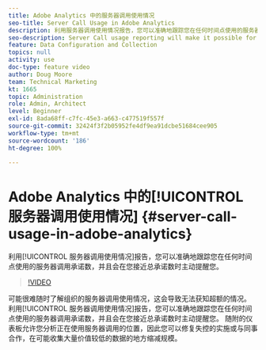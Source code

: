 ```yaml
---
title: Adobe Analytics 中的服务器调用使用情况
seo-title: Server Call Usage in Adobe Analytics
description: 利用服务器调用使用情况报告，您可以准确地跟踪您在任何时间点使用的服务器调用承诺数，并且会在您接近总承诺数时主动提醒您。
seo-description: Server Call usage reporting will make it possible for you to track exactly how much of your server call commitment you’ve used at any point in time, and will also proactively alert you when you are approaching your total commitment.
feature: Data Configuration and Collection
topics: null
activity: use
doc-type: feature video
author: Doug Moore
team: Technical Marketing
kt: 1665
topic: Administration
role: Admin, Architect
level: Beginner
exl-id: 8ada68ff-c7fc-45e3-a663-c477519f557f
source-git-commit: 32424f3f2b05952fe4df9ea91dcbe51684cee905
workflow-type: tm+mt
source-wordcount: '186'
ht-degree: 100%

---
```


# Adobe Analytics 中的[!UICONTROL 服务器调用使用情况] {#server-call-usage-in-adobe-analytics}

利用[!UICONTROL 服务器调用使用情况]报告，您可以准确地跟踪您在任何时间点使用的服务器调用承诺数，并且会在您接近总承诺数时主动提醒您。

>[!VIDEO](https://video.tv.adobe.com/v/23137/?quality=12)

可能很难随时了解组织的服务器调用使用情况，这会导致无法获知超额的情况。 利用[!UICONTROL 服务器调用使用情况]报告，您可以准确地跟踪您在任何时间点使用的服务器调用承诺数，并且会在您接近总承诺数时主动提醒您。 随附的仪表板允许您分析正在使用服务器调用的位置，因此您可以修复失控的实施或与同事合作，在可能收集大量价值较低的数据的地方缩减规模。
